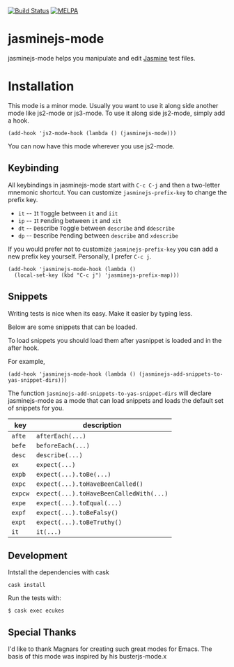 [![Build Status](https://travis-ci.org/stoltene2/jasminejs-mode.svg)](https://travis-ci.org/stoltene2/jasminejs-mode)
[![MELPA](http://melpa.org/packages/jasminejs-mode-badge.svg)](http://melpa.org/#/jasminejs-mode)

# jasminejs-mode

jasminejs-mode helps you manipulate and edit [Jasmine](http://jasmine.github.io/) test files.

# Installation

This mode is a minor mode. Usually you want to use it along side
another mode like js2-mode or js3-mode. To use it along side js2-mode,
simply add a hook.

```elisp
(add-hook 'js2-mode-hook (lambda () (jasminejs-mode)))
```

You can now have this mode wherever you use js2-mode.

## Keybinding

All keybindings in jasminejs-mode start with `C-c C-j` and then a
two-letter mnemonic shortcut. You can customize `jasminejs-prefix-key`
to change the prefix key.

* `it` -- `I`t `T`oggle between `it` and `iit`
* `ip` -- `I`t `P`ending between `it` and `xit`
* `dt` -- `D`escribe `T`oggle between `describe` and `ddescribe`
* `dp` -- `D`escribe `P`ending between `describe` and `xdescribe`

If you would prefer not to customize `jasminejs-prefix-key` you can
add a new prefix key yourself. Personally, I prefer `C-c j`.

```elisp
(add-hook 'jasminejs-mode-hook (lambda ()
  (local-set-key (kbd "C-c j") 'jasminejs-prefix-map)))
```

## Snippets

Writing tests is nice when its easy. Make it easier by typing less.

Below are some snippets that can be loaded.

To load snippets you should load them after yasnippet is loaded and in the after hook.

For example,

```elisp
(add-hook 'jasminejs-mode-hook (lambda () (jasminejs-add-snippets-to-yas-snippet-dirs)))
```

The function `jasminejs-add-snippets-to-yas-snippet-dirs` will declare
jasminejs-mode as a mode that can load snippets and loads the default
set of snippets for you.


| key      | description                           |
| -------- | ------------------------------------- |
| `afte`     | `afterEach(...)`                        |
| `befe`     | `beforeEach(...)`                       |
| `desc`     | `describe(...)`                         |
| `ex`       | `expect(...)`                           |
| `expb`     | `expect(...).toBe(...)`                 |
| `expc`     | `expect(...).toHaveBeenCalled()`        |
| `expcw`    | `expect(...).toHaveBeenCalledWith(...)` |
| `expe`     | `expect(...).toEqual(...)`              |
| `expf`     | `expect(...).toBeFalsy()`               |
| `expt`     | `expect(...).toBeTruthy()`              |
| `it`       | `it(...)`                               |


## Development

Intstall the dependencies with cask

    cask install


Run the tests with:

    $ cask exec ecukes

## Special Thanks

I'd like to thank Magnars for creating such great modes for Emacs. The basis of this mode was inspired by his busterjs-mode.x
